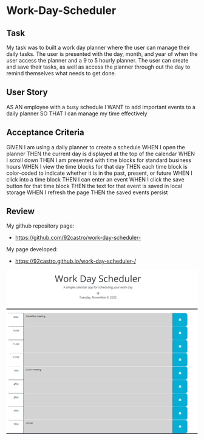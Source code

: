 # Work-Day-Scheduler

## Task

My task was to built a work day planner where the user can manage their daily tasks. The user is presented with the day, month, and year of when the user access the planner and a 9 to 5 hourly planner. The user can create and save their tasks, as well as access the planner through out the day to remind themselves what needs to get done.

## User Story

AS AN employee with a busy schedule
I WANT to add important events to a daily planner
SO THAT I can manage my time effectively

## Acceptance Criteria

GIVEN I am using a daily planner to create a schedule
WHEN I open the planner
THEN the current day is displayed at the top of the calendar
WHEN I scroll down
THEN I am presented with time blocks for standard business hours
WHEN I view the time blocks for that day
THEN each time block is color-coded to indicate whether it is in the past, present, or future
WHEN I click into a time block
THEN I can enter an event
WHEN I click the save button for that time block
THEN the text for that event is saved in local storage
WHEN I refresh the page
THEN the saved events persist

## Review

My github repository page:

- https://github.com/92castro/work-day-scheduler-

My page developed:

- https://92castro.github.io/work-day-scheduler-/

![screenshot of my project](assets/planner.PNG)
